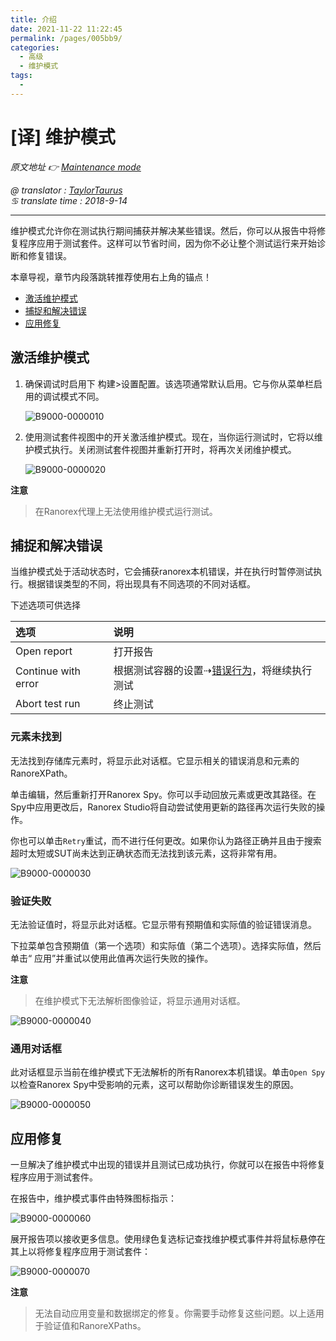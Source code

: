 ```yaml
---
title: 介绍
date: 2021-11-22 11:22:45
permalink: /pages/005bb9/
categories:
  - 高级
  - 维护模式
tags:
  - 
---
```

# [译] 维护模式

*原文地址 👉 [Maintenance mode][0]*

*@ translator : [TaylorTaurus](https://github.com/taylortaurus)*    
*♋ translate time : 2018-9-14*    

---

维护模式允许你在测试执行期间捕获并解决某些错误。然后，你可以从报告中将修复程序应用于测试套件。这样可以节省时间，因为你不必让整个测试运行来开始诊断和修复错误。

本章导视，章节内段落跳转推荐使用右上角的锚点！

- [激活维护模式](#激活维护模式)
- [捕捉和解决错误](#捕捉和解决错误)
- [应用修复](#应用修复)  

## 激活维护模式

1. 确保调试时启用下  构建>设置配置。该选项通常默认启用。它与你从菜单栏启用的调试模式不同。

    ![B9000-0000010](https://gitee.com/taylortaurus/RX_UserGuide_GitBook_Picbed/raw/master/MaintenanceMode/B9000-0000010.png)  

2. 使用测试套件视图中的开关激活维护模式。现在，当你运行测试时，它将以维护模式执行。关闭测试套件视图并重新打开时，将再次关闭维护模式。

    ![B9000-0000020](https://gitee.com/taylortaurus/RX_UserGuide_GitBook_Picbed/raw/master/MaintenanceMode/B9000-0000020.png)

**注意**
> 在Ranorex代理上无法使用维护模式运行测试。

## 捕捉和解决错误  

当维护模式处于活动状态时，它会捕获ranorex本机错误，并在执行时暂停测试执行。根据错误类型的不同，将出现具有不同选项的不同对话框。

下述选项可供选择

|选项|说明|
|:--|:--|
|Open report|打开报告|
|Continue with error|根据测试容器的设置⇢[错误行为][1]，将继续执行测试|
|Abort test run|终止测试|

### 元素未找到  

无法找到存储库元素时，将显示此对话框。它显示相关的错误消息和元素的RanoreXPath。

单击编辑，然后重新打开Ranorex Spy。你可以手动回放元素或更改其路径。在Spy中应用更改后，Ranorex Studio将自动尝试使用更新的路径再次运行失败的操作。

你也可以单击`Retry`重试，而不进行任何更改。如果你认为路径正确并且由于搜索超时太短或SUT尚未达到正确状态而无法找到该元素，这将非常有用。

![B9000-0000030](https://gitee.com/taylortaurus/RX_UserGuide_GitBook_Picbed/raw/master/MaintenanceMode/B9000-0000030.png)  

### 验证失败

无法验证值时，将显示此对话框。它显示带有预期值和实际值的验证错误消息。

下拉菜单包含预期值（第一个选项）和实际值（第二个选项）。选择实际值，然后单击“ 应用”并重试以使用此值再次运行失败的操作。


**注意**  
> 在维护模式下无法解析图像验证，将显示通用对话框。

![B9000-0000040](https://gitee.com/taylortaurus/RX_UserGuide_GitBook_Picbed/raw/master/MaintenanceMode/B9000-0000040.png)  

### 通用对话框  

此对话框显示当前在维护模式下无法解析的所有Ranorex本机错误。单击`Open Spy`以检查Ranorex Spy中受影响的元素，这可以帮助你诊断错误发生的原因。

![B9000-0000050](https://gitee.com/taylortaurus/RX_UserGuide_GitBook_Picbed/raw/master/MaintenanceMode/B9000-0000050.png)  

## 应用修复

一旦解决了维护模式中出现的错误并且测试已成功执行，你就可以在报告中将修复程序应用于测试套件。

在报告中，维护模式事件由特殊图标指示：

![B9000-0000060](https://gitee.com/taylortaurus/RX_UserGuide_GitBook_Picbed/raw/master/MaintenanceMode/B9000-0000060.png)  

展开报告项以接收更多信息。使用绿色复选标记查找维护模式事件并将鼠标悬停在其上以将修复程序应用于测试套件：

![B9000-0000070](https://gitee.com/taylortaurus/RX_UserGuide_GitBook_Picbed/raw/master/MaintenanceMode/B9000-0000070.png)  


**注意**  
> 无法自动应用变量和数据绑定的修复。你需要手动修复这些问题。以上适用于验证值和RanoreXPaths。


[0]: https://www.ranorex.com/help/latest/ranorex-studio-advanced/maintenance-mode/
[1]: /pages/adabfc/
